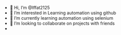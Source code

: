 - 👋 Hi, I’m @Iffat2125
- 👀 I’m interested in Learning automation using github
- 🌱 I’m currently learning automation using selenium
- 💞️ I’m looking to collaborate on projects with friends
-

<!---
Iffat2125/Iffat2125 is a ✨ special ✨ repository because its `README.md` (this file) appears on your GitHub profile.
You can click the Preview link to take a look at your changes.
--->
